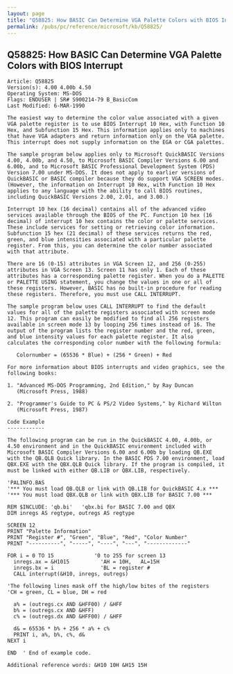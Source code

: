 ```yaml
---
layout: page
title: "Q58825: How BASIC Can Determine VGA Palette Colors with BIOS Interrupt"
permalink: /pubs/pc/reference/microsoft/kb/Q58825/
---
```


## Q58825: How BASIC Can Determine VGA Palette Colors with BIOS Interrupt

	Article: Q58825
	Version(s): 4.00 4.00b 4.50
	Operating System: MS-DOS
	Flags: ENDUSER | SR# S900214-79 B_BasicCom
	Last Modified: 6-MAR-1990
	
	The easiest way to determine the color value associated with a given
	VGA palette register is to use BIOS Interrupt 10 Hex, with Function 10
	Hex, and Subfunction 15 Hex. This information applies only to machines
	that have VGA adapters and return information only on the VGA palette.
	This interrupt does not supply information on the EGA or CGA palettes.
	
	The sample program below applies only to Microsoft QuickBASIC Versions
	4.00, 4.00b, and 4.50, to Microsoft BASIC Compiler Versions 6.00 and
	6.00b, and to Microsoft BASIC Professional Development System (PDS)
	Version 7.00 under MS-DOS. It does not apply to earlier versions of
	QuickBASIC or BASIC compiler because they do support VGA SCREEN modes.
	(However, the information on Interrupt 10 Hex, with Function 10 Hex
	applies to any language with the ability to call BIOS routines,
	including QuickBASIC Versions 2.00, 2.01, and 3.00.)
	
	Interrupt 10 hex (16 decimal) contains all of the advanced video
	services available through the BIOS of the PC. Function 10 hex (16
	decimal) of interrupt 10 hex contains the color or palette services.
	These include services for setting or retrieving color information.
	Subfunction 15 hex (21 decimal) of these services returns the red,
	green, and blue intensities associated with a particular palette
	register. From this, you can determine the color number associated
	with that attribute.
	
	There are 16 (0-15) attributes in VGA Screen 12, and 256 (0-255)
	attributes in VGA Screen 13. Screen 11 has only 1. Each of these
	attributes has a corresponding palette register. When you do a PALETTE
	or PALETTE USING statement, you change the values in one or all of
	these registers. However, BASIC has no built-in procedure for reading
	these registers. Therefore, you must use CALL INTERRUPT.
	
	The sample program below uses CALL INTERRUPT to find the default
	values for all of the palette registers associated with screen mode
	12. This program can easily be modified to find all 256 registers
	available in screen mode 13 by looping 256 times instead of 16. The
	output of the program lists the register number and the red, green,
	and blue intensity values for each palette register. It also
	calculates the corresponding color number with the following formula:
	
	   Colornumber = (65536 * Blue) + (256 * Green) + Red
	
	For more information about BIOS interrupts and video graphics, see the
	following books:
	
	1. "Advanced MS-DOS Programming, 2nd Edition," by Ray Duncan
	   (Microsoft Press, 1988)
	
	2. "Programmer's Guide to PC & PS/2 Video Systems," by Richard Wilton
	   (Microsoft Press, 1987)
	
	Code Example
	------------
	
	The following program can be run in the QuickBASIC 4.00, 4.00b, or
	4.50 environment and in the QuickBASIC environment included with
	Microsoft BASIC Compiler Versions 6.00 and 6.00b by loading QB.EXE
	with the QB.QLB Quick library. In the BASIC PDS 7.00 environment, load
	QBX.EXE with the QBX.QLB Quick library. If the program is compiled, it
	must be linked with either QB.LIB or QBX.LIB, respectively.
	
	'PALINFO.BAS
	'*** You must load QB.QLB or link with QB.LIB for QuickBASIC 4.x ***
	'*** You must load QBX.QLB or link with QBX.LIB for BASIC 7.00 ***
	
	REM $INCLUDE: 'qb.bi'   'qbx.bi for BASIC 7.00 and QBX
	DIM inregs AS regtype, outregs AS regtype
	
	SCREEN 12
	PRINT "Palette Information"
	PRINT "Register #", "Green", "Blue", "Red", "Color Number"
	PRINT "----------", "-----", "----", "---", "-------------"
	
	FOR i = 0 TO 15             '0 to 255 for screen 13
	  inregs.ax = &H1015          'AH = 10H,   AL=15H
	  inregs.bx = i               'BL = register #
	  CALL interrupt(&H10, inregs, outregs)
	
	'The following lines mask off the high/low bites of the registers
	'CH = green, CL = blue, DH = red
	
	  a% = (outregs.cx AND &HFF00) / &HFF
	  b% = (outregs.cx AND &HFF)
	  c% = (outregs.dx AND &HFF00) / &HFF
	
	  d& = 65536 * b% + 256 * a% + c%
	  PRINT i, a%, b%, c%, d&
	NEXT i
	
	END  ' End of example code.
	
	Additional reference words: &H10 10H &H15 15H

